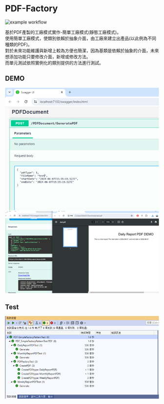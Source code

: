 # PDF-Factory
![example workflow](https://github.com/yuhsiang237/PDF-Factory/actions/workflows/dotnet.yml/badge.svg)

基於PDF產製的工廠模式實作-簡單工廠模式(靜態工廠模式)。  
使用簡單工廠模式，使類別依賴於抽象介面，由工廠來建立出產品(以此例為不同種類的PDF)。  
對於未來功能維護與新增上較為方便也簡潔，因為基類是依賴於抽象的介面，未來想添加功能只要修改介面，新增或修改方法。  
而單元測試依照實例化的類別提供的方法進行測試。

## DEMO
<img src="https://github.com/yuhsiang237/PDF-Factory/blob/master/Assets/demo1.PNG?raw=true" width="600">
<img src="https://github.com/yuhsiang237/PDF-Factory/blob/master/Assets/demo2.PNG?raw=true" width="600">

## Test
<img src="https://github.com/yuhsiang237/PDF-Factory/blob/master/Assets/unittest-result.PNG?raw=true" width="600">
